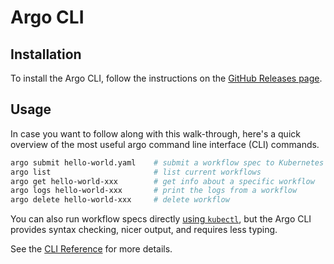 # Argo CLI

## Installation

To install the Argo CLI, follow the instructions on the [GitHub Releases page](https://github.com/argoproj/argo-workflows/releases/).

## Usage

In case you want to follow along with this walk-through, here's a quick overview of the most useful argo command line interface (CLI) commands.

```bash
argo submit hello-world.yaml    # submit a workflow spec to Kubernetes
argo list                       # list current workflows
argo get hello-world-xxx        # get info about a specific workflow
argo logs hello-world-xxx       # print the logs from a workflow
argo delete hello-world-xxx     # delete workflow
```

You can also run workflow specs directly [using `kubectl`](../kubectl.md), but the Argo CLI provides syntax checking, nicer output, and requires less typing.

See the [CLI Reference](../cli/argo.md) for more details.
